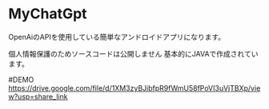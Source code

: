 # MyChatGpt
OpenAiのAPIを使用している簡単なアンドロイドアプリになります。

個人情報保護のためソースコードは公開しません
基本的にJAVAで作成されています。

#DEMO
https://drive.google.com/file/d/1XM3zyBJibfpR9fWmU58fPoVI3uVjTBXp/view?usp=share_link
